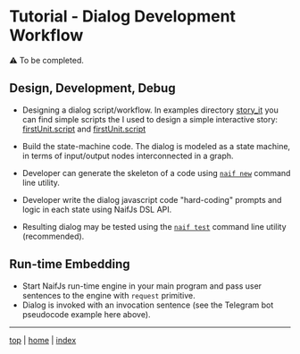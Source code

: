 # Tutorial - Dialog Development Workflow

 ⚠️  To be completed.

## Design, Development, Debug    

- Designing a dialog script/workflow.
  In examples directory [story_it](../examples/story_it/) you can find simple scripts the I used to design a simple interactive story: 
  [firstUnit.script](../examples/story_it/firstUnit.script) and [firstUnit.script](../examples/story_it/firstUnit.script)

- Build the state-machine code. 
  The dialog is modeled as a state machine, in terms of input/output nodes interconnected in a graph.
- Developer can generate the skeleton of a code using [`naif new`](doc/cli.md#naif-new) command line utility.
- Developer write the dialog javascript code "hard-coding" prompts and logic in each state using NaifJs DSL API.
- Resulting dialog may be tested using the [`naif test`](doc/naiftest.md) command line utility (recommended).

## Run-time Embedding

- Start NaifJs run-time engine in your main program and pass user sentences to the engine with `request` primitive.
- Dialog is invoked with an invocation sentence (see the Telegram bot pseudocode example here above).

---

[top](#) | [home](../README.md) | [index](index.md)

